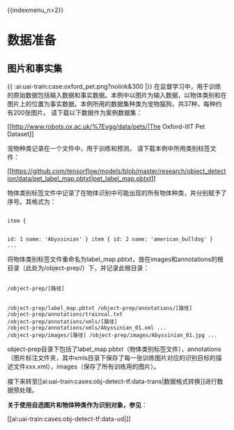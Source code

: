 {{indexmenu_n>2}}

# 数据准备

## 图片和事实集
{{ :ai:uai-train:case:oxford_pet.png?nolink&300 |}}
在监督学习中，用于训练的原始数据包括输入数据和事实数据。本例中以图片为输入数据，以物体类别和在图片上的位置为事实数据。本例所用的数据集种类为宠物猫狗，共37种，每种约有200张图片。
请下载以下数据作为案例数据集：

[[http://www.robots.ox.ac.uk/%7Evgg/data/pets/|The Oxford-IIIT Pet Dataset]]

宠物种类记录在一个文件中，用于训练和预测。
请下载本例中所用类别标签文件：

[[https://github.com/tensorflow/models/blob/master/research/object_detection/data/pet_label_map.pbtxt|pet_label_map.pbtxt]]

物体类别标签文件中记录了在物体识别中可能出现的所有物体种类，并分别赋予了序号。其格式为：

<code>
item {

  id: 1
  name: 'Abyssinian'
}
item {
  id: 2
  name: 'american_bulldog'
}
...
</code>

将物体类别标签文件重命名为label_map.pbtxt，放在images和annotations的根目录（此处为/object-prep/）下，并记录此根目录：

<code>
/object-prep/[路径]

/object-prep/label_map.pbtxt
/object-prep/annotations/[路径]
/object-prep/annotations/trainval.txt
/object-prep/annotations/xmls/[路径]
/object-prep/annotations/xmls/Abyssinian_01.xml
...
/object-prep/images/[路径]
/object-prep/images/Abyssinian_01.jpg
...
</code>

object-prep目录下包括了label\_map.pbtxt（物体类别标签文件），annotations（图片标注文件夹，其中xmls目录下保存了每一张训练图片对应的识别目标的描述文件xxx.xml），images（保存了所有训练用的图片）。

接下来转至[[ai:uai-train:cases:obj-detect-tf:data-trans|数据格式转换]]进行数据预处理。


**关于使用自选图片和物体种类作为识别对象，参见**：

[[ai:uai-train:cases:obj-detect-tf:data-ud|]]

